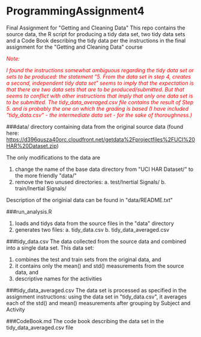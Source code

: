 # ProgrammingAssignment4
Final Assignment for "Getting and Cleaning Data"
This repo contains the source data, the R script for producing a tidy data set, two tidy data sets and a Code Book describing the tidy data per the instructions in the final assignment for the "Getting and Cleaning Data" course

<i style="color:red">Note: 

I found the instructions somewhat ambiguous regarding the tidy data set or sets to be produced: the statement "5. From the data set in step 4, creates a second, independent tidy data set" seems to imply that the expectation is that there are two data sets that are to be produced/submitted. But that seems to conflict with other instructions that imply that only one data set is to be submitted.  The tidy_data_averaged.csv file contains the result of Step 5. and is probably the one on which the grading is based (I have included "tidy_data.csv" - the intermediate data set - for the sake of thoroughness.)</i>

###data/
directory containing data from the original source data (found here: https://d396qusza40orc.cloudfront.net/getdata%2Fprojectfiles%2FUCI%20HAR%20Dataset.zip)

The only modifications to the data are

1. change the name of the base data directory from "UCI HAR Dataset/" to the more friendly "data/"
2. remove the two unused directories:
     a. test/Inertial Signals/
     b. train/Inertial Signals/

Description of the originial data can be found in "data/README.txt"

###run_analysis.R
1. loads and tidys data from the source files in the "data" directory
2. generates two files:
     a. tidy_data.csv 
     b. tidy_data_averaged.csv

###tidy_data.csv
The data collected from the source data and combined into a single data set. This data set:

1. combines the test and train sets from the original data, and
2. it contains only the mean() and std() measurements from the source data, and 
3. descriptive names for the activities

###tidy_data_averaged.csv
The data set is processed as specified in the assignment instructions: using the data set in "tidy_data.csv", it averages each of the std() and mean() measurements after grouping by Subject and Activity 


###CodeBook.md
The code book describing the data set in the tidy_data_averaged.csv file


